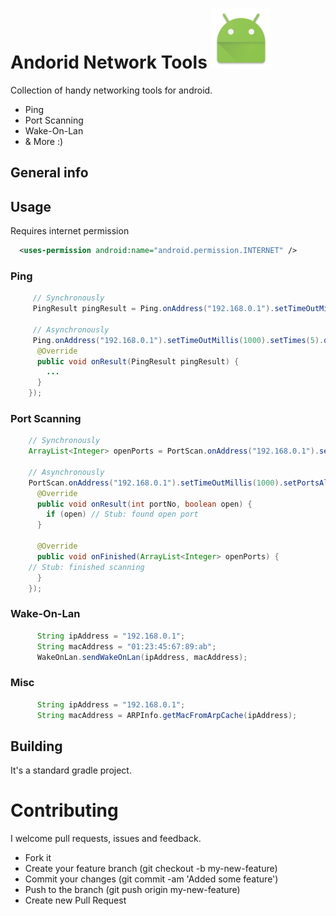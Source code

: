 # Andorid Network Tools ![image](./app/src/main/res/mipmap-xhdpi/ic_launcher.png)

Collection of handy networking tools for android.

* Ping
* Port Scanning
* Wake-On-Lan
* & More :)

## General info


## Usage

Requires internet permission
```xml
  <uses-permission android:name="android.permission.INTERNET" />
```

### Ping
```java
     // Synchronously 
     PingResult pingResult = Ping.onAddress("192.168.0.1").setTimeOutMillis(1000).doPing();
     
     // Asynchronously
     Ping.onAddress("192.168.0.1").setTimeOutMillis(1000).setTimes(5).doPing(new Ping.PingListener() {
      @Override
      public void onResult(PingResult pingResult) {
        ...
      }
    });
```

### Port Scanning

```java
    // Synchronously 
    ArrayList<Integer> openPorts = PortScan.onAddress("192.168.0.1").setPort(21).doScan();
    
    // Asynchronously
    PortScan.onAddress("192.168.0.1").setTimeOutMillis(1000).setPortsAll().doScan(new PortScan.PortListener() {
      @Override
      public void onResult(int portNo, boolean open) {
        if (open) // Stub: found open port
      }

      @Override
      public void onFinished(ArrayList<Integer> openPorts) {
	// Stub: finished scanning
      }
    });

```

### Wake-On-Lan

```java
      String ipAddress = "192.168.0.1";
      String macAddress = "01:23:45:67:89:ab";
      WakeOnLan.sendWakeOnLan(ipAddress, macAddress);
```

### Misc
```java
      String ipAddress = "192.168.0.1";
      String macAddress = ARPInfo.getMacFromArpCache(ipAddress);
```

## Building

It's a standard gradle project.


# Contributing

I welcome pull requests, issues and feedback.

- Fork it
- Create your feature branch (git checkout -b my-new-feature)
- Commit your changes (git commit -am 'Added some feature')
- Push to the branch (git push origin my-new-feature)
- Create new Pull Request

